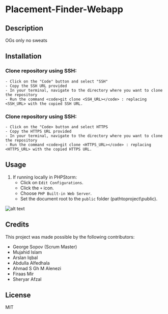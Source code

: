 # Placement-Finder-Webapp

## Description
OGs only no sweats

## Installation

### Clone repository using SSH:
    - Click on the "Code" button and select "SSH"
    - Copy the SSH URL provided
    - In your terminal, navigate to the directory where you want to clone the repository
    - Run the command <code>git clone <SSH_URL></code> : replacing <SSH_URL> with the copied SSH URL.

### Clone repository using SSH:
    - Click on the "Code> button and select HTTPS
    - Copy the HTTPS URL provided
    - In your terminal, navigate to the directory where you want to clone the repository
    - Run the command <code>git clone <HTTPS_URL></code> : replacing <HTTPS_URL> with the copied HTTPS URL.

## Usage

1. If running locally in PHPStorm:
    - Click on `Edit Configurations`.
    - Click the `+` icon.
    - Choose `PHP Built-in Web Server`.
    - Set the document root to the `public` folder (pathtoproject\public).

![alt text]()

## Credits

This project was made possible by the following contributors:
- George Sopov (Scrum Master)
- Mujahid Islam 
- Arslan Iqbal
- Abdulla Alfedhala
- Ahmad S Gh M Alenezi
- Firaas Mir
- Sheryar Afzal

## License

MIT

